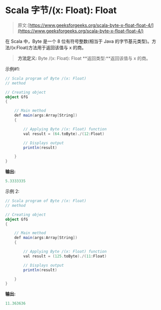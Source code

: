 # Scala 字节/(x: Float): Float

> 原文:[https://www.geeksforgeeks.org/scala-byte-x-float-float-4/](https://www.geeksforgeeks.org/scala-byte-x-float-float-4/)

在 Scala 中，Byte 是一个 8 位有符号整数(相当于 Java 的字节基元类型)。方法/(x:Float)方法用于返回该值与 x 的商。

> **方法定义:** Byte /(x: Float): Float
> **返回类型:**返回该值与 x 的商。

示例#1:

```scala
// Scala program of Byte /(x: Float)
// method 

// Creating object 
object GfG 
{ 

    // Main method 
    def main(args:Array[String]) 
    { 

        // Applying Byte /(x: Float) function 
        val result = (64.toByte)./(12:Float) 

        // Displays output 
        println(result) 

    } 
} 
```

**输出:**

```scala
5.3333335
```

示例 2:

```scala
// Scala program of Byte /(x: Float)
// method 

// Creating object 
object GfG 
{ 

    // Main method 
    def main(args:Array[String]) 
    { 

        // Applying Byte /(x: Float) function 
        val result = (125.toByte)./(11:Float) 

        // Displays output 
        println(result) 

    } 
} 
```

**输出:**

```scala
11.363636
```